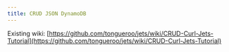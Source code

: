 ```yaml
---
title: CRUD JSON DynamoDB
---
```


Existing wiki: [https://github.com/tongueroo/jets/wiki/CRUD-Curl-Jets-Tutorial](https://github.com/tongueroo/jets/wiki/CRUD-Curl-Jets-Tutorial)